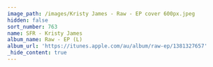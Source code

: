 ```yaml
---
image_path: /images/Kristy James - Raw - EP cover 600px.jpeg
hidden: false
sort_number: 763
name: SFR - Kristy James
album_name: Raw - EP (L)
album_url: 'https://itunes.apple.com/au/album/raw-ep/1381327657'
_hide_content: true
---
```


